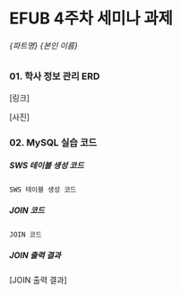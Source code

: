 # EFUB 4주차 세미나 과제

###### {파트명} {본인 이름}



### 01. 학사 정보 관리 ERD

[링크]

[사진]



### 02. MySQL 실습 코드

##### SWS 테이블 생성 코드

```
SWS 테이블 생성 코드
```



##### JOIN 코드

```
JOIN 코드
```



##### JOIN 출력 결과

[JOIN 출력 결과]